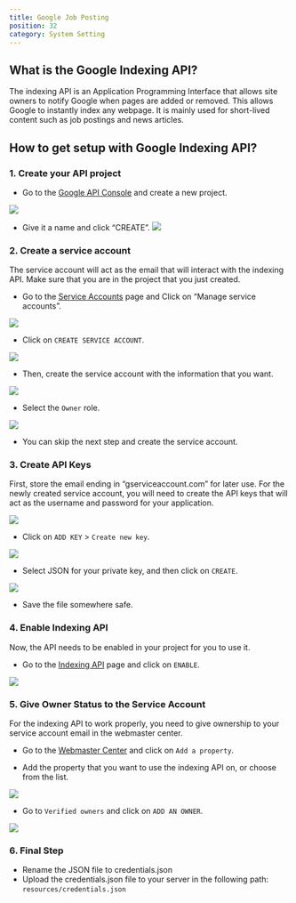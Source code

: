```yaml
---
title: Google Job Posting
position: 32
category: System Setting
---
```


## What is the Google Indexing API?

The indexing API is an Application Programming Interface that allows site owners to notify Google when pages are added or removed. This allows Google to instantly index any webpage. It is mainly used for short-lived content such as job postings and news articles.

## How to get setup with Google Indexing API?

### 1. Create your API project

- Go to the [Google API Console](https://console.developers.google.com/) and create a new project.

![](/docs/jobpilot/google-job/1.png)

- Give it a name and click “CREATE”.
  ![](/docs/jobpilot/google-job/2.png)

### 2. Create a service account

The service account will act as the email that will interact with the indexing API. Make sure that you are in the project that you just created.

- Go to the [Service Accounts](https://console.cloud.google.com/apis/credentials) page and Click on “Manage service accounts”.

![](/docs/jobpilot/google-job/3.png)

- Click on `CREATE SERVICE ACCOUNT`.

![](/docs/jobpilot/google-job/4.png)

- Then, create the service account with the information that you want.

![](/docs/jobpilot/google-job/5.png)

- Select the `Owner` role.

![](/docs/jobpilot/google-job/6.png)

- You can skip the next step and create the service account.

### 3. Create API Keys

First, store the email ending in “gserviceaccount.com” for later use. For the newly created service account, you will need to create the API keys that will act as the username and password for your application.

![](/docs/jobpilot/google-job/7.png)

- Click on `ADD KEY` > `Create new key`.

![](/docs/jobpilot/google-job/8.png)

- Select JSON for your private key, and then click on `CREATE`.

![](/docs/jobpilot/google-job/9.png)

- Save the file somewhere safe.

### 4. Enable Indexing API

Now, the API needs to be enabled in your project for you to use it.

- Go to the [Indexing API](https://console.cloud.google.com/apis/library/indexing.googleapis.com) page and click on `ENABLE`.

![](/docs/jobpilot/google-job/10.png)

### 5. Give Owner Status to the Service Account

For the indexing API to work properly, you need to give ownership to your service account email in the webmaster center.

- Go to the [Webmaster Center](https://www.google.com/webmasters/tools/home) and click on `Add a property`.

- Add the property that you want to use the indexing API on, or choose from the list.

![](/docs/jobpilot/google-job/11.png)

- Go to `Verified owners` and click on `ADD AN OWNER`.

![](/docs/jobpilot/google-job/12.png)

### 6. Final Step

- Rename the JSON file to credentials.json
- Upload the credentials.json file to your server in the following path: `resources/credentials.json`

